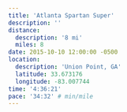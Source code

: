 ```yaml
---
title: 'Atlanta Spartan Super'
description: ''
distance:
  description: '8 mi'
  miles: 8
date: 2015-10-10 12:00:00 -0500
location:
  description: 'Union Point, GA'
  latitude: 33.673176
  longitude: -83.007744
time: '4:36:21'
pace: '34:32' # min/mile
---
```

